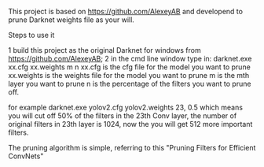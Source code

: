 This project is based on https://github.com/AlexeyAB and developend to prune Darknet weights file as your will.

Steps to use it 

1 build this project as the original Darknet for windows from  https://github.com/AlexeyAB;
2 in the cmd line window type in:
  darknet.exe xx.cfg xx.weights m n
xx.cfg is the cfg file for the model you want to prune
xx.weights is the weights file for the model you want to prune
m is the mth layer you want to prune
n is the percentage of the filters you want to prune off.

for example  darknet.exe yolov2.cfg yolov2.weights 23, 0.5 which means you will cut off 50% of the filters in the 23th Conv layer, the number of original filters in 23th layer is 1024, now the you will get 512 more important filters.

The pruning algorithm is simple, referring to this "Pruning Filters for Efficient ConvNets"
